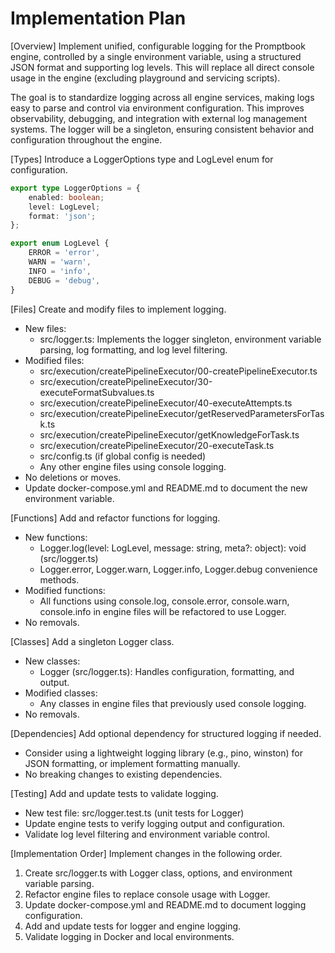 # Implementation Plan

[Overview]
Implement unified, configurable logging for the Promptbook engine, controlled by a single environment variable, using a structured JSON format and supporting log levels. This will replace all direct console usage in the engine (excluding playground and servicing scripts).

The goal is to standardize logging across all engine services, making logs easy to parse and control via environment configuration. This improves observability, debugging, and integration with external log management systems. The logger will be a singleton, ensuring consistent behavior and configuration throughout the engine.

[Types]
Introduce a LoggerOptions type and LogLevel enum for configuration.

```typescript
export type LoggerOptions = {
    enabled: boolean;
    level: LogLevel;
    format: 'json';
};

export enum LogLevel {
    ERROR = 'error',
    WARN = 'warn',
    INFO = 'info',
    DEBUG = 'debug',
}
```

[Files]
Create and modify files to implement logging.

- New files:
    - src/logger.ts: Implements the logger singleton, environment variable parsing, log formatting, and log level filtering.
- Modified files:
    - src/execution/createPipelineExecutor/00-createPipelineExecutor.ts
    - src/execution/createPipelineExecutor/30-executeFormatSubvalues.ts
    - src/execution/createPipelineExecutor/40-executeAttempts.ts
    - src/execution/createPipelineExecutor/getReservedParametersForTask.ts
    - src/execution/createPipelineExecutor/getKnowledgeForTask.ts
    - src/execution/createPipelineExecutor/20-executeTask.ts
    - src/config.ts (if global config is needed)
    - Any other engine files using console logging.
- No deletions or moves.
- Update docker-compose.yml and README.md to document the new environment variable.

[Functions]
Add and refactor functions for logging.

- New functions:
    - Logger.log(level: LogLevel, message: string, meta?: object): void (src/logger.ts)
    - Logger.error, Logger.warn, Logger.info, Logger.debug convenience methods.
- Modified functions:
    - All functions using console.log, console.error, console.warn, console.info in engine files will be refactored to use Logger.
- No removals.

[Classes]
Add a singleton Logger class.

- New classes:
    - Logger (src/logger.ts): Handles configuration, formatting, and output.
- Modified classes:
    - Any classes in engine files that previously used console logging.
- No removals.

[Dependencies]
Add optional dependency for structured logging if needed.

- Consider using a lightweight logging library (e.g., pino, winston) for JSON formatting, or implement formatting manually.
- No breaking changes to existing dependencies.

[Testing]
Add and update tests to validate logging.

- New test file: src/logger.test.ts (unit tests for Logger)
- Update engine tests to verify logging output and configuration.
- Validate log level filtering and environment variable control.

[Implementation Order]
Implement changes in the following order.

1. Create src/logger.ts with Logger class, options, and environment variable parsing.
2. Refactor engine files to replace console usage with Logger.
3. Update docker-compose.yml and README.md to document logging configuration.
4. Add and update tests for logger and engine logging.
5. Validate logging in Docker and local environments.
